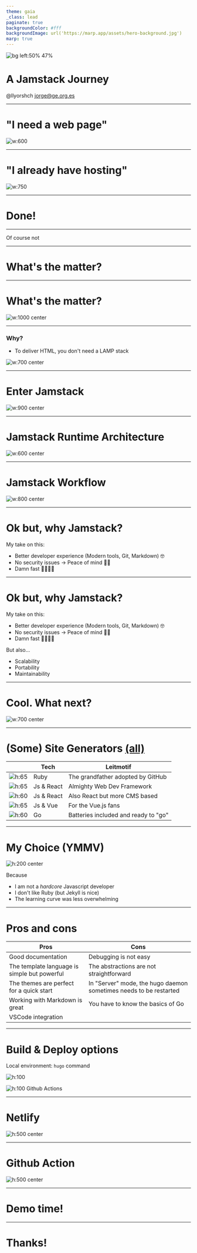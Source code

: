 ```yaml
---
theme: gaia
_class: lead
paginate: true
backgroundColor: #fff
backgroundImage: url('https://marp.app/assets/hero-background.jpg')
marp: true
---
```


<style>
section.lead h1 {
  text-align: center;
}
section.subLead h2 {
  text-align: center;
  font-size: 6em;
  
}

img[alt~="center"] {
  display: block;
  margin: 0 auto;
}
</style>

![bg left:50% 47%](images/Jamstack_Icon_Original_Transparent.png)

# **A Jamstack Journey**

@llyorshch
jorge@ge.org.es

---
<!-- _class: lead -->
# "I need a web page"

![w:600](images/cunyao.gif)

---
<!-- _class: lead -->
# "I already have hosting"

![ w:750](images/wordpress.png)

---
# Done! <!--fit-->

--- 
<!-- _class: lead -->

Of course not

---

# What's the matter?

--- 

# What's the matter?
![w:1000 center](images/I_ve_got_a_bad_feeling_about_this.gif)

--- 

### Why?

- To deliver HTML, you don't need a LAMP stack
  
![w:700 center](images/lamp.svg)

---

# Enter Jamstack

![w:900 center](images/jamstack_acronym.jpg)

---
# Jamstack Runtime Architecture

![w:600 center](images/jamstack_architecture.png)

---
# Jamstack Workflow

![w:800 center](images/jamstack_workflow.png)

---
# Ok but, why Jamstack?

My take on this:

* Better developer experience (Modern tools, Git, Markdown) 🤓
* No security issues → Peace of mind 💆🏻
* Damn fast 🚴🏻‍♀️💨
---
# Ok but, why Jamstack?

My take on this:

- Better developer experience (Modern tools, Git, Markdown) 🤓
- No security issues → Peace of mind 💆🏻
- Damn fast 🚴🏻‍♀️💨

But also...

* Scalability
* Portability
* Maintainability

---

# Cool. What next?

![w:700 center](images/jamstack_landscape.png)

---

# (Some) Site Generators [(all)](https://jamstack.org/generators/)

|  | Tech | Leitmotif |
| --- | --- | --- |
| ![h:65](images/jekyll_logo.svg) | Ruby | The grandfather adopted by GitHub |
| ![h:65](images/next-js_logo.svg) | Js & React | Almighty Web Dev Framework |
| ![h:60](images/Gatsby_Logo.svg) | Js & React | Also React but more CMS based |
| ![h:65](images/Nuxt-js_logo.png) | Js & Vue | For the Vue.js fans |
| ![h:60](images/hugo-logo.svg) | Go | Batteries included and ready to "go" |

---

# My Choice (YMMV)

![h:200 center](images/hugo-logo.svg)

Because
* I am not a _hardcore_ Javascript developer
* I don't like Ruby (but Jekyll is nice)
* The learning curve was less overwhelming

---
# Pros and cons

| Pros | Cons |
| --- | --- |
| Good documentation | Debugging is not easy |
| The template language is simple but powerful| The abstractions are not straightforward |
| The themes are perfect for a quick start | In "Server" mode, the hugo daemon sometimes needs to be restarted |
| Working with Markdown is great | You have to know the basics of Go |
| VSCode integration |  |

--- 

# Build & Deploy options

Local environment: `hugo` command

![h:100](images/Netlify_logo.svg)

![h:100](images/Github_Actions_Logo.png) Github Actions

---

# Netlify

![h:500 center](images/Netlify_Deploys.png)

---

# Github Action

![h:500 center](images/Github_Action.png)

---
<!-- _class: lead -->

# Demo time!
<!--
Demo Steps

- Show the structure of the site
- 
-->
---
<!-- _class: lead -->

# Thanks!